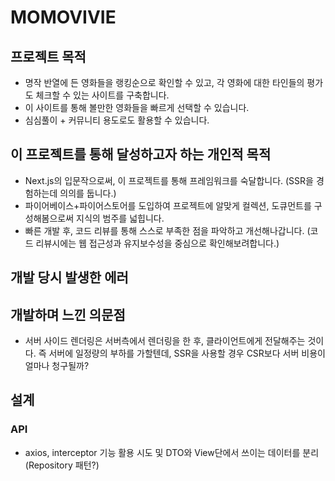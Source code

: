 # MOMOVIVIE
## 프로젝트 목적
- 명작 반열에 든 영화들을 랭킹순으로 확인할 수 있고, 각 영화에 대한 타인들의 평가도 체크할 수 있는 사이트를 구축합니다.
- 이 사이트를 통해 볼만한 영화들을 빠르게 선택할 수 있습니다.
- 심심풀이 + 커뮤니티 용도로도 활용할 수 있습니다.

## 이 프로젝트를 통해 달성하고자 하는 개인적 목적
- Next.js의 입문작으로써, 이 프로젝트를 통해 프레임워크를 숙달합니다. (SSR을 경험하는데 의의를 둡니다.)
- 파이어베이스+파이어스토어를 도입하여 프로젝트에 알맞게 컬렉션, 도큐먼트를 구성해봄으로써 지식의 범주를 넓힙니다.
- 빠른 개발 후, 코드 리뷰를 통해 스스로 부족한 점을 파악하고 개선해나갑니다. (코드 리뷰시에는 웹 접근성과 유지보수성을 중심으로 확인해보려합니다.)

## 개발 당시 발생한 에러


## 개발하며 느낀 의문점
- 서버 사이드 렌더링은 서버측에서 렌더링을 한 후, 클라이언트에게 전달해주는 것이다. 즉 서버에 일정량의 부하를 가할텐데, SSR을 사용할 경우 CSR보다 서버 비용이 얼마나 청구될까?

## 설계
### API
- axios, interceptor 기능 활용 시도 및 DTO와 View단에서 쓰이는 데이터를 분리 (Repository 패턴?)
